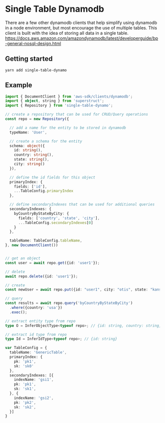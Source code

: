 # Single Table Dynamodb

There are a few other dynamodb clients that help simplify using dynamodb in a node environment, but most encourage the use of multiple tables.  This client is built with the idea of storing all data in a single table. https://docs.aws.amazon.com/amazondynamodb/latest/developerguide/bp-general-nosql-design.html

## Getting started

```
yarn add single-table-dynamo
```

## Example

```typescript
import { DocumentClient } from 'aws-sdk/clients/dynamodb';
import { object, string } from 'superstruct';
import { Repository } from 'single-table-dynamo';

// create a repository that can be used for CRUD/Query operations
const repo = new Repository({

  // add a name for the entity to be stored in dynamodb
  typeName: 'User',

  // create a schema for the entity
  schema: object({
    id: string(),
    country: string(),
    state: string(),
    city: string()
  }),

  // define the id fields for this object
  primaryIndex: {
    fields: ['id'],
    ...TableConfig.primaryIndex
  },

  // define secondaryIndexes that can be used for additional queries
  secondaryIndexes: {
    byCountryByStateByCity: {
      fields: ['country', 'state', 'city'],
      ...TableConfig.secondaryIndexes[0]
    }
  },

  tableName: TableConfig.tableName,
}, new DocumentClient())


// get an object
const user = await repo.get({id: 'user1'});

// delete
await repo.delete({id: 'user1'});

// create
const newUser = await repo.put({id: "user1", city: "otis", state: "kansas", country: "usa"})

// query
const results = await repo.query('byCountryByStateByCity')
  .where({country: 'usa'})
  .exec();

// extract entity type from repo
type O = InferObjectType<typeof repo>; // {id: string, country: string, city: string, state: string }

// extract id type from repo
type Id = InferIdType<typeof repo>; // {id: string}

var TableConfig = {
  tableName: 'GenericTable',
  primaryIndex: {
    pk: 'pk1',
    sk: 'sk0'
  },
  secondaryIndexes: [{
    indexName: 'gsi1',
    pk: 'pk1',
    sk: 'sk1',
  }, {
    indexName: 'gsi2',
    pk: 'pk2',
    sk: 'sk2',
  }]
}

```
